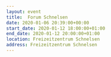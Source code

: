 ```yaml
---
layout: event
title:  Forum Schnelsen
date: 2020-01-06 20:39:00+00:00
start_date: 2020-01-12 18:00:00+01:00
end_date: 2020-01-12 20:00:00+01:00
location: Freizeitzentrum Schnelsen
address: Freizeitzentrum Schnelsen
---
```

